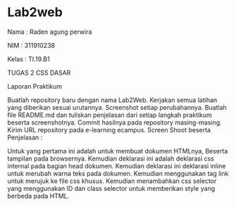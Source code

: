 # Lab2web
Nama : Raden agung perwira

NIM : 311910238

Kelas : TI.19.B1

TUGAS 2 CSS DASAR

Laporan Praktikum

Buatlah repository baru dengan nama Lab2Web.
Kerjakan semua latihan yang diberikan sesuai urutannya.
Screenshot setiap perubahannya.
Buatlah file README.md dan tuliskan penjelasan dari setiap langkah praktikum beserta screenshotnya.
Commit hasilnya pada repository masing-masing.
Kirim URL repository pada e-learning ecampus.
Screen Shoot beserta Penjelasan :

Untuk yang pertama ini adalah untuk membuat dokumen HTMLnya, Beserta tampilan pada browsernya.
Kemudian deklarasi ini adalah deklarasi css internal pada bagian head dokumen.
Kemudian deklarasi ini deklarasi inline untuk merubah warna teks pada dokumen.
Kemudian menggunakan tag link untuk merujuk ke file css khusus.
Kemudian menambahkan css selector yang menggunakan ID dan class selector untuk memberikan style yang berbeda pada HTML.
